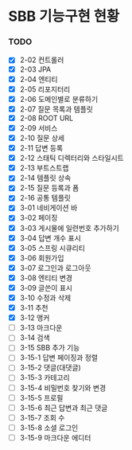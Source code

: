 # SBB 기능구현 현황

### TODO
- [x] 2-02 컨트롤러
- [x] 2-03 JPA
- [x] 2-04 엔티티
- [x] 2-05 리포지터리
- [x] 2-06 도메인별로 분류하기
- [x] 2-07 질문 목록과 템플릿
- [x] 2-08 ROOT URL
- [x] 2-09 서비스
- [x] 2-10 질문 상세
- [x] 2-11 답변 등록
- [x] 2-12 스태틱 디렉터리와 스타일시트
- [x] 2-13 부트스트랩
- [x] 2-14 템플릿 상속
- [x] 2-15 질문 등록과 폼
- [x] 2-16 공통 템플릿
- [x] 3-01 네비게이션 바
- [x] 3-02 페이징
- [x] 3-03 게시물에 일련번호 추가하기
- [x] 3-04 답변 개수 표시
- [x] 3-05 스프링 시큐리티
- [x] 3-06 회원가입
- [x] 3-07 로그인과 로그아웃
- [x] 3-08 엔티티 변경
- [x] 3-09 글쓴이 표시
- [x] 3-10 수정과 삭제
- [x] 3-11 추천
- [x] 3-12 앵커
- [ ] 3-13 마크다운
- [ ] 3-14 검색
- [ ] 3-15 SBB 추가 기능
- [ ] 3-15-1 답변 페이징과 정렬
- [ ] 3-15-2 댓글(대댓글)
- [ ] 3-15-3 카테고리
- [ ] 3-15-4 비밀번호 찾기와 변경
- [ ] 3-15-5 프로필
- [ ] 3-15-6 최근 답변과 최근 댓글
- [ ] 3-15-7 조회 수
- [ ] 3-15-8 소셜 로그인
- [ ] 3-15-9 마크다운 에디터